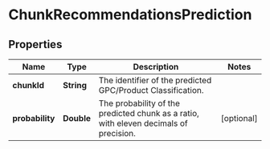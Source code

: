 # ChunkRecommendationsPrediction

## Properties

 Name            | Type       | Description                                                                           | Notes      
-----------------|------------|---------------------------------------------------------------------------------------|------------
 **chunkId**     | **String** | The identifier of the predicted GPC/Product Classification.                           |
 **probability** | **Double** | The probability of the predicted chunk as a ratio, with eleven decimals of precision. | [optional] 



